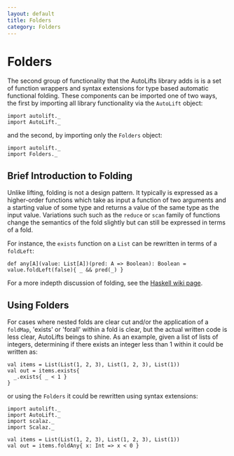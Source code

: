 ```yaml
---
layout: default
title: Folders
category: Folders
---
```

# Folders

The second group of functionality that the AutoLifts library adds is is a set of function wrappers and syntax extensions for type based automatic functional folding. These components can be imported one of two ways, the first by importing all library functionality via the `AutoLift` object:

```tut:silent
import autolift._
import AutoLift._
```

and the second, by importing only the `Folders` object:

```tut:silent
import autolift._
import Folders._
```

## Brief Introduction to Folding

Unlike lifting, folding is not a design pattern. It typically is expressed as a higher-order functions which take as input a function of two arguments and a starting value of some type and returns a value of the same type as the input value. Variations such such as the `reduce` or `scan` family of functions change the semantics of the fold slightly but can still be expressed in terms of a fold.

For instance, the `exists` function on a `List` can be rewritten in terms of a `foldLeft`:

```tut:silent
def any[A](value: List[A])(pred: A => Boolean): Boolean = value.foldLeft(false){ _ && pred(_) }
```

For a more indepth discussion of folding, see the [Haskell wiki page](https://wiki.haskell.org/Fold).

## Using Folders

For cases where nested folds are clear cut and/or the application of a `foldMap`, 'exists' or 'forall' within a fold is clear, but the actual written code is less clear, AutoLifts beings to shine. As an example, given a list of lists of integers, determining if there exists an integer less than 1 within it could be written as:

```tut:silent
val items = List(List(1, 2, 3), List(1, 2, 3), List(1))
val out = items.exists{ 
  _.exists{ _ < 1 } 
}
```

or using the `Folders` it could be rewritten using syntax extensions:

```tut:silent
import autolift._
import AutoLift._
import scalaz._
import Scalaz._

val items = List(List(1, 2, 3), List(1, 2, 3), List(1))
val out = items.foldAny{ x: Int => x < 0 }
```